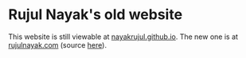 # Rujul Nayak's old website

This website is still viewable at [nayakrujul.github.io](https://nayakrujul.github.io). The new one is at [rujulnayak.com](https://rujulnayak.com) (source [here](https://github.com/nayakrujul/rujulnayak.com)).
